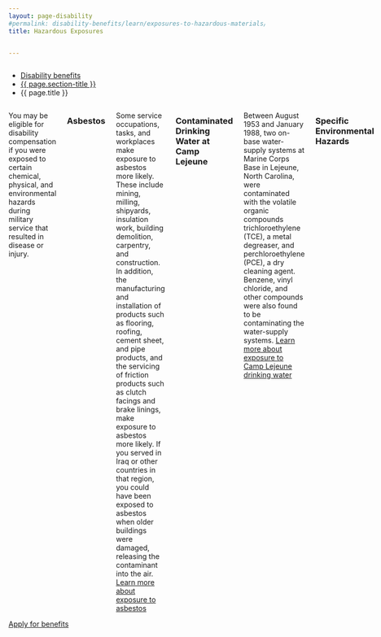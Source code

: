 ```yaml
---
layout: page-disability
#permalink: disability-benefits/learn/exposures-to-hazardous-materials/index.html
title: Hazardous Exposures


---
```


<div class="splash" markdown="0">
<div class="row" markdown="0">
<div class="small-12 columns" markdown="0">

<ul class="breadcrumbs" role="menubar" aria-label="Primary">
<li class="parent"><a href="{{ site.url }}/disability-benefits/">Disability benefits</a></li>
<li class="parent"><a href="{{ site.url }}/disability-benefits/learn/">{{ page.section-title }}</a></li>
<li class="active">{{ page.title }}</li>
</ul>

</div>
</div>
</div>

<div class="main" role="main" markdown="0">
<div class="section one" markdown="0">
<div class="primary" markdown="0">
<div class="row" markdown="0">
<div class="small-12 columns" markdown="1">

You may be eligible for disability compensation if you were exposed to certain chemical, physical, and environmental hazards during military service that resulted in disease or injury.  

### Asbestos
Some service occupations, tasks, and workplaces make exposure to asbestos more likely. These include mining, milling, shipyards, insulation work, building demolition, carpentry, and construction. In addition, the manufacturing and installation of products such as flooring, roofing, cement sheet, and pipe products, and the servicing of friction products such as clutch facings and brake linings, make exposure to asbestos more likely. If you served in Iraq or other countries in that region, you could have been exposed to asbestos when older buildings were damaged, releasing the contaminant into the air.
[Learn more about exposure to asbestos](http://www.benefits.va.gov/COMPENSATION/claims-postservice-exposures-asbestos.asp)

### Contaminated Drinking Water at Camp Lejeune
Between August 1953 and January 1988, two on-base water-supply systems at Marine Corps Base in Lejeune, North Carolina, were contaminated with the volatile organic compounds trichloroethylene (TCE), a metal degreaser, and perchloroethylene (PCE), a dry cleaning agent. Benzene, vinyl chloride, and other compounds were also found to be contaminating the water-supply systems.
[Learn more about exposure to Camp Lejeune drinking water](http://www.benefits.va.gov/COMPENSATION/claims-postservice-exposures-camp_leguene_water.asp)

### Specific Environmental Hazards
You may have been exposed to environmental hazards at military installations during military service. These hazards include burn pits, particulate matter, chemical fires, and waste disposal pollution.
[Learn more about exposure to specific environmental hazards](http://www.benefits.va.gov/COMPENSATION/claims-postservice-exposures-environmental_hazards.asp)

### Ionizing Radiation
You may have been exposed to ionizing radiation during military service if, for example, you participated in nuclear weapons testing. Certain diseases may be service connected if the disease occurred as a result of the radiation exposure.
[Learn more about diseases related to exposure to ionizing radiation](http://www.benefits.va.gov/COMPENSATION/claims-postservice-exposures-ionizing_radiation.asp)

### Mustard Gas
Mustard gas is a common term for sulfur mustard (Yperite) or nitrogen mustard. Lewisite, an organic compound containing arsenic, is another chemical agent.  
[Learn more about exposure to mustard gas and lewisite](http://www.benefits.va.gov/COMPENSATION/claims-postservice-exposures-mustard.asp)

### Project 112/SHAD
From 1962 to 1974 approximately 6,000 U.S. Service Members were involved in conducting chemical tests to defend against biological and chemical weapons threats.. Participation in these tests, known as Project 112 and Project SHAD, may have resulted in subsequent illnesses among Veterans, and may qualify a survivor of a Veteran who died from exposure to such chemical testing to certain VA benefits.
[Learn more about Project 112/SHAD](http://www.benefits.va.gov/COMPENSATION/claims-postservice-exposures-project_112_shad.asp)

### Radiogenic Risk Activities
There are certain diseases that may be service connected if the disease occurred as a result of your participating in a radiation-risk activity. Examples of radiation-risk activities include serving or being a prisoner of war in Japan and participating in nuclear weapons testing.
[Learn more about post-service radiogenic diseases](http://www.benefits.va.gov/COMPENSATION/claims-postservice-exposures-radiogenic_diseases.asp)

#### Sources
[http://www.benefits.va.gov/COMPENSATION/claims-postservice-exposures-index.asp](http://www.benefits.va.gov/COMPENSATION/claims-postservice-exposures-index.asp)

</div>
</div>
</div>

<div class="section two" markdown="0">
<div class="action" markdown="0">
<div class="row" markdown="0">
<div class="small-12 medium-10 medium-centered columns" markdown="0">
<a class="button start" href="#">Apply for benefits</a>
</div>
</div>
</div>
</div>

</div>

</div>

